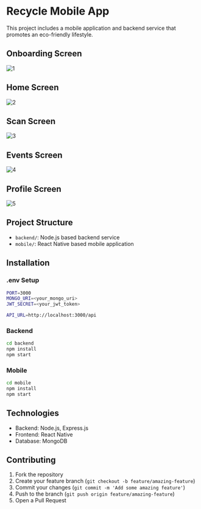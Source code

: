 # Recycle Mobile App

This project includes a mobile application and backend service that promotes an eco-friendly lifestyle.

## Onboarding Screen
![1](https://github.com/user-attachments/assets/ee9d1630-5312-41f4-803d-bde64962f23c)

## Home Screen
![2](https://github.com/user-attachments/assets/8071e09d-6426-47e1-9d8e-8c6faabb4011)

## Scan Screen
![3](https://github.com/user-attachments/assets/28565259-d0a2-4373-b5d5-8cc446eeaff8)

## Events Screen
![4](https://github.com/user-attachments/assets/c9d2c5bb-4f95-48b3-b186-ad0756c95728)

## Profile Screen
![5](https://github.com/user-attachments/assets/4c70fd4b-d7f7-4cd6-8e95-98b4d68c04e0)


## Project Structure

- `backend/`: Node.js based backend service
- `mobile/`: React Native based mobile application

## Installation

### .env Setup
```bash
PORT=3000
MONGO_URI=<your_mongo_uri>
JWT_SECRET=<your_jwt_token>

API_URL=http://localhost:3000/api
```

### Backend

```bash
cd backend
npm install
npm start
```

### Mobile

```bash
cd mobile
npm install
npm start
```

## Technologies

- Backend: Node.js, Express.js
- Frontend: React Native
- Database: MongoDB

## Contributing

1. Fork the repository
2. Create your feature branch (`git checkout -b feature/amazing-feature`)
3. Commit your changes (`git commit -m 'Add some amazing feature'`)
4. Push to the branch (`git push origin feature/amazing-feature`)
5. Open a Pull Request 

